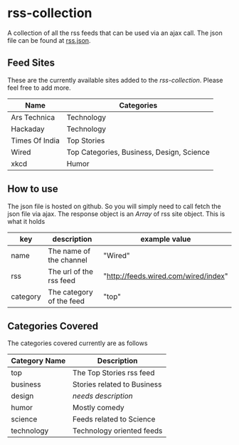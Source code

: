 # rss-collection
A collection of all the rss feeds that can be used via an ajax call.
The json file can be found at [rss.json](http://prateekjadhwani.github.io/rss-collection/rss.json).

## Feed Sites

These are the currently available sites added to the *rss-collection*. Please feel free to add more.

| Name | Categories |
|------|------------|
| Ars Technica | Technology |
| Hackaday | Technology |
| Times Of India | Top Stories |
| Wired | Top Categories, Business, Design, Science |
| xkcd | Humor |

## How to use

The json file is hosted on github. So you will simply need to call fetch the json file via ajax. The response object is an *Array* of rss site object. This is what it holds

| key | description | example value |
|-----|-------------|---------------|
| name | The name of the channel | "Wired" |
| rss | The url of the rss feed | "http://feeds.wired.com/wired/index" |
| category | The category of the feed | "top" |


## Categories Covered

The categories covered currently are as follows

| Category Name | Description |
|---------------|-------------|
| top | The Top Stories rss feed |
| business | Stories related to Business |
| design | _needs description_ |
| humor | Mostly comedy |
| science | Feeds related to Science |
| technology | Technology oriented feeds |

